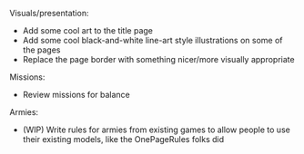 Visuals/presentation:
- Add some cool art to the title page
- Add some cool black-and-white line-art style illustrations on some of the pages
- Replace the page border with something nicer/more visually appropriate


Missions:
- Review missions for balance


Armies:
- (WIP) Write rules for armies from existing games to allow people to use their existing models, like the OnePageRules folks did
